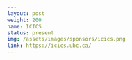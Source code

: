 ```yaml
---
layout: post
weight: 200
name: ICICS
status: present
img: /assets/images/sponsors/icics.png
link: https://icics.ubc.ca/
---
```

